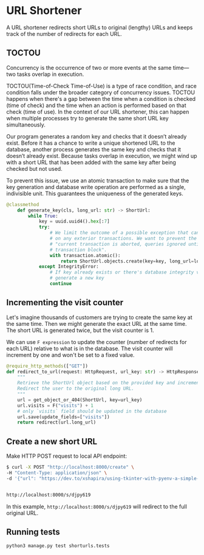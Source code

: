 # URL Shortener

A URL shortener redirects short URLs to original (lengthy) URLs and keeps track of the number of redirects for each URL.

## TOCTOU

Concurrency is the occurrence of two or more events at the same time—two tasks overlap in execution.

TOCTOU(Time-of-Check Time-of-Use) is a type of race condition, and race condition falls under the broader category of concurrency issues. TOCTOU happens when there's a gap between the time when a condition is checked (time of check) and the time when an action is performed based on that check (time of use). In the context of our URL shortener, this can happen when multiple processes try to generate the same short URL key simultaneously.

Our program generates a random key and checks that it doesn’t already exist. Before it has a chance to write a unique shortened URL to the database, another process generates the same key and checks that it doesn’t already exist. Because tasks overlap in execution, we might wind up with a short URL that has been added with the same key after being checked but not used.

To prevent this issue, we use an atomic transaction to make sure that the key generation and database write operation are performed as a single, indivisible unit. This guarantees the uniqueness of the generated keys.

```python
@classmethod
    def generate_key(cls, long_url: str) -> ShortUrl:
        while True:
            key = uuid.uuid4().hex[:7]
            try:
                # We limit the outcome of a possible exception that can have
                # on any exterior transactions. We want to prevent the error:
                # "current transaction is aborted, queries ignored until end of
                # transaction block".
                with transaction.atomic():
                    return ShortUrl.objects.create(key=key, long_url=long_url)
            except IntegrityError:
                # If key already exists or there's database integrity violation,
                # generate a new key
                continue
```

## Incrementing the visit counter

Let's imagine thousands of customers are trying to create the same key at the same time. Then we might generate the exact URL at the same time. The short URL is generated twice, but the visit counter is 1.

We can use `F expression` to update the counter (number of redirects for each URL) relative to what is in the database. The visit counter will increment by one and won't be set to a fixed value.

```python
@require_http_methods(["GET"])
def redirect_to_url(request: HttpRequest, url_key: str) -> HttpResponseRedirect:
    """
    Retrieve the ShortUrl object based on the provided key and increment its visit counter.
    Redirect the user to the original long URL.
    """
    url = get_object_or_404(ShortUrl, key=url_key)
    url.visits = F("visits") + 1
    # only `visits` field should be updated in the database
    url.save(update_fields=["visits"])
    return redirect(url.long_url)
```

## Create a new short URL

Make HTTP POST request to local API endpoint:

```bash
$ curl -X POST "http://localhost:8000/create" \
-H "Content-Type: application/json" \
-d '{"url": "https://dev.to/xshapira/using-tkinter-with-pyenv-a-simple-two-step-guide-hh5"}'


http://localhost:8000/s/djpy619
```

In this example, `http://localhost:8000/s/djpy619` will redirect to the full original URL.

## Running tests

```python
python3 manage.py test shorturls.tests
```

